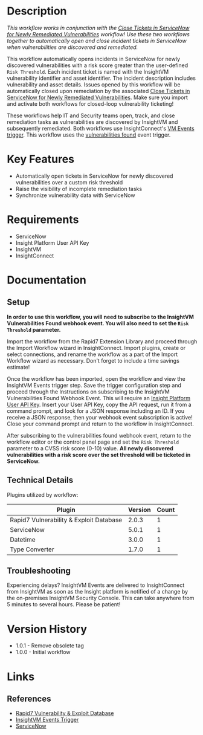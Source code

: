 # Description

*This workflow works in conjunction with the [Close Tickets in ServiceNow for Newly Remediated Vulnerabilities](https://extensions.rapid7.com/extension/Close_Tickets_in_ServiceNow_for_Newly_Remediated_Vulns) workflow! Use these two workflows together to automatically open and close incident tickets in ServiceNow when vulnerabilities are discovered and remediated.*

This workflow automatically opens incidents in ServiceNow for newly discovered vulnerabilities with a risk score greater than the user-defined `Risk Threshold`. Each incident ticket is named with the InsightVM vulnerability identifier and asset identifier. The incident description includes vulnerability and asset details. Issues opened by this workflow will be automatically closed upon remediation by the associated [Close Tickets in ServiceNow for Newly Remediated Vulnerabilities](https://extensions.rapid7.com/extension/Close_Tickets_in_ServiceNow_for_Newly_Remediated_Vulns). Make sure you import and activate both workflows for closed-loop vulnerability ticketing!

These workflows help IT and Security teams open, track, and close remediation tasks as vulnerabilities are discovered by InsightVM and subsequently remediated. Both workflows use InsightConnect's [VM Events trigger](https://docs.rapid7.com/insightconnect/set-up-an-insightvm-events-trigger). This workflow uses the [vulnerabilities found](https://docs.rapid7.com/insightconnect/set-up-an-insightvm-events-trigger#vulnerabilities-found) event trigger.

# Key Features

* Automatically open tickets in ServiceNow for newly discovered vulnerabilities over a custom risk threshold
* Raise the visibility of incomplete remediation tasks
* Synchronize vulnerability data with ServiceNow

# Requirements

* ServiceNow
* Insight Platform User API Key
* InsightVM
* InsightConnect

# Documentation

## Setup

**In order to use this workflow, you will need to subscribe to the InsightVM Vulnerabilities Found webhook event. You will also need to set the `Risk Threshold` parameter.**

Import the workflow from the Rapid7 Extension Library and proceed through the Import Workflow wizard in InsightConnect. Import plugins, create or select connections, and rename the workflow as a part of the Import Workflow wizard as necessary. Don't forget to include a time savings estimate!

Once the workflow has been imported, open the workflow and view the InsightVM Events trigger step. Save the trigger configuration step and proceed through the Instructions on subscribing to the InsightVM Vulnerabilities Found Webhook Event. This will require an [Insight Platform User API Key](https://docs.rapid7.com/insight/managing-platform-api-keys#generating-a-user-key). Insert your User API Key, copy the API request, run it from a command prompt, and look for a JSON response including an ID. If you receive a JSON response, then your webhook event subscription is active! Close your command prompt and return to the workflow in InsightConnect.

After subscribing to the vulnerabilities found webhook event, return to the workflow editor or the control panel page and set the `Risk Threshold` parameter to a CVSS risk score (0-10) value. **All newly discovered vulnerabilities with a risk score over the set threshold will be ticketed in ServiceNow.**

## Technical Details

Plugins utilized by workflow:

|Plugin|Version|Count|
|----|----|--------|
|Rapid7 Vulnerability & Exploit Database|2.0.3|1|
|ServiceNow|5.0.1|1|
|Datetime|3.0.0|1|
|Type Converter|1.7.0|1|

## Troubleshooting

Experiencing delays? InsightVM Events are delivered to InsightConnect from InsightVM as soon as the Insight platform is notified of a change by the on-premises InsightVM Security Console. This can take anywhere from 5 minutes to several hours. Please be patient!

# Version History

* 1.0.1 - Remove obsolete tag
* 1.0.0 - Initial workflow

# Links

## References

* [Rapid7 Vulnerability & Exploit Database](https://rapid7.com/db)
* [InsightVM Events Trigger](https://docs.rapid7.com/insightconnect/set-up-an-insightvm-events-trigger)
* [ServiceNow](https://www.servicenow.com/)
